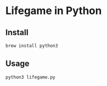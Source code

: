 # Lifegame in Python

## Install

```
brew install python3
```

## Usage

```
python3 lifegame.py
```
